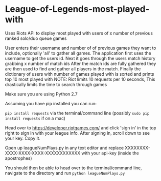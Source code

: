# League-of-Legends-most-played-with
Uses Riots API to display most played with users of x number of previous ranked solo/duo queue games

User enters their username and number of of previous games they want to include, optionally 'all' to gather all games.
The application first uses the username to get the users id.
Next it goes through the users match history grabbing x number of match ids
After the match ids are fully gathered they are then used to find and gather all players in the match.
Finally the dictionary of users with number of games played with is sorted and prints top 10 most played with
NOTE: Riot limits 10 requests per 10 seconds, This drastically limits the time to search through games

Make sure you are using Python 2.7

Assuming you have pip installed you can run:

`pip install requests` via the terminal/command line (possibly `sudo pip install requests` if on a mac)

Head over to https://developer.riotgames.com/ and click 'sign in' in the top right to sign in with your league info. After signing in, scroll down to see your key. Copy it.

Open up leagueNumPlays.py in any text editor and replace XXXXXXXX-XXXX-XXXX-XXXX-XXXXXXXXXXXX with your api-key (inside the apostrophes)

You should then be able to head over to the terminal/command line, navigate to the directory and run `python leagueNumPlays.py`
